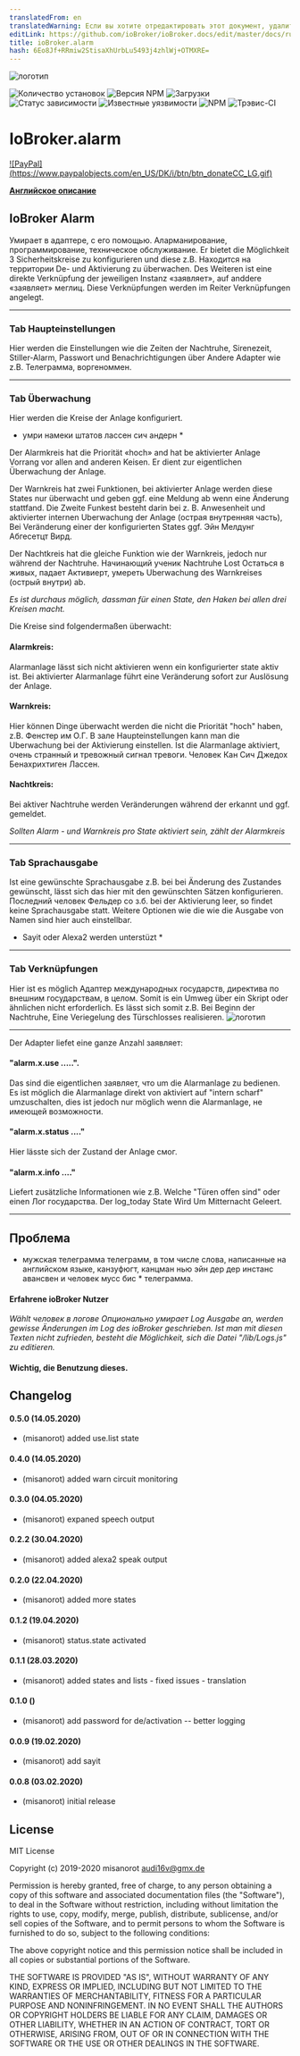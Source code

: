 ```yaml
---
translatedFrom: en
translatedWarning: Если вы хотите отредактировать этот документ, удалите поле «translationFrom», в противном случае этот документ будет снова автоматически переведен
editLink: https://github.com/ioBroker/ioBroker.docs/edit/master/docs/ru/adapterref/iobroker.alarm/README.md
title: ioBroker.alarm
hash: 6Eo8Jf+RRmiw2StisaXhUrbLu5493j4zhlWj+OTMXRE=
---
```

![логотип](../../../en/adapterref/iobroker.alarm/admin/alarm.png)

![Количество установок](http://iobroker.live/badges/alarm-stable.svg)
![Версия NPM](http://img.shields.io/npm/v/iobroker.alarm.svg)
![Загрузки](https://img.shields.io/npm/dm/iobroker.alarm.svg)
![Статус зависимости](https://img.shields.io/david/misanorot/iobroker.alarm.svg)
![Известные уязвимости](https://snyk.io/test/github/misanorot/ioBroker.alarm/badge.svg)
![NPM](https://nodei.co/npm/iobroker.alarm.png?downloads=true)
![Трэвис-CI](http://img.shields.io/travis/misanorot/ioBroker.alarm/master.svg)

# IoBroker.alarm
[![PayPal] (https://www.paypalobjects.com/en_US/DK/i/btn/btn_donateCC_LG.gif)](https://www.paypal.com/cgi-bin/webscr?cmd=_s-xclick&hosted_button_id=ZYHW84XXF5REJ&source=url)

**[Английское описание](https://github.com/misanorot/ioBroker.alarm/blob/master/lib/Readme_en.md)**

## IoBroker Alarm
Умирает в адаптере, с его помощью. Аларманирование, программирование, техническое обслуживание.
Er bietet die Möglichkeit 3 Sicherheitskreise zu konfigurieren und diese z.B. Находится на территории De- und Aktivierung zu überwachen. Des Weiteren ist eine direkte Verknüpfung der jeweiligen Instanz «заявляет», auf anddere «заявляет» меглиц. Diese Verknüpfungen werden im Reiter Verknüpfungen angelegt.

----------------------------------------------------------------------------------------------------------------------

### Tab Haupteinstellungen
Hier werden die Einstellungen wie die Zeiten der Nachtruhe, Sirenezeit, Stiller-Alarm, Passwort und Benachrichtigungen über Andere Adapter wie z.B. Телеграмма, воргеноммен.

----------------------------------------------------------------------------------------------------------------------

### Tab Überwachung
Hier werden die Kreise der Anlage konfiguriert.
* умри намеки штатов лассен сич андерн *

Der Alarmkreis hat die Priorität «hoch» and hat be aktivierter Anlage Vorrang vor allen and anderen Keisen. Er dient zur eigentlichen Überwachung der Anlage.

Der Warnkreis hat zwei Funktionen, bei aktivierter Anlage werden diese States nur überwacht und geben ggf. eine Meldung ab wenn eine Änderung stattfand. Die Zweite Funkest besteht darin bei z. B. Anwesenheit und aktivierter internen Uberwachung der Anlage (острая внутренняя часть), Bei Veränderung einer der konfigurierten States ggf. Эйн Мелдунг Абгесетцт Вирд.

Der Nachtkreis hat die gleiche Funktion wie der Warnkreis, jedoch nur während der Nachtruhe. Начинающий ученик Nachtruhe Lost Остаться в живых, падает Активиерт, умереть Uberwachung des Warnkreises (острый внутри) ab.

*Es ist durchaus möglich, dassman für einen State, den Haken bei allen drei Kreisen macht.*

Die Kreise sind folgendermaßen überwacht:

#### Alarmkreis:
Alarmanlage lässt sich nicht aktivieren wenn ein konfigurierter state aktiv ist. Bei aktivierter Alarmanlage führt eine Veränderung sofort zur Auslösung der Anlage.

#### Warnkreis:
Hier können Dinge überwacht werden die nicht die Priorität "hoch" haben, z.B. Фенстер им О.Г. В зале Haupteinstellungen kann man die Uberwachung bei der Aktivierung einstellen. Ist die Alarmanlage aktiviert, очень странный и тревожный сигнал тревоги.
Человек Кан Сич Джедох Бенахрихтиген Лассен.

#### Nachtkreis:
Bei aktiver Nachtruhe werden Veränderungen während der erkannt und ggf. gemeldet.

*Sollten Alarm - und Warnkreis pro State aktiviert sein, zählt der Alarmkreis*

----------------------------------------------------------------------------------------------------------------------

### Tab Sprachausgabe
Ist eine gewünschte Sprachausgabe z.B. bei bei Änderung des Zustandes gewünscht, lässt sich das hier mit den gewünschten Sätzen konfigurieren. Последний человек Фельдер со з.б. bei der Aktivierung leer, so findet keine Sprachausgabe statt. Weitere Optionen wie die wie die Ausgabe von Namen sind hier auch einstellbar.
* Sayit oder Alexa2 werden unterstüzt *

----------------------------------------------------------------------------------------------------------------------

### Tab Verknüpfungen
Hier ist es möglich Адаптер международных государств, директива по внешним государствам, в целом. Somit is ein Umweg über ein Skript oder ähnlichen nicht erforderlich.
Es lässt sich somit z.B. Bei Beginn der Nachtruhe, Eine Veriegelung des Türschlosses realisieren.
![логотип](../../../en/adapterref/iobroker.alarm/admin/img/short.png)

----------------------------------------------------------------------------------------------------------------------

Der Adapter liefet eine ganze Anzahl заявляет:

#### "alarm.x.use .....".
Das sind die eigentlichen заявляет, что um die Alarmanlage zu bedienen.
Es ist möglich die Alarmanlage direkt von aktiviert auf "intern scharf" umzuschalten, dies ist jedoch nur möglich wenn die Alarmanlage, не имеющей возможности.

#### "alarm.x.status ...."
Hier lässte sich der Zustand der Anlage смог.

#### "alarm.x.info ...."
Liefert zusätzliche Informationen wie z.B. Welche "Türen offen sind" oder einen Лог государства.
Der log_today State Wird Um Mitternacht Geleert.

----------------------------------------------------------------------------------------------------------------------

## Проблема
- мужская телеграмма телеграмм, в том числе слова, написанные на английском языке, канзуфюгт, канцман нью эйн дер дер инстанс авансвен и человек мусс бис * телеграмма.

#### Erfahrene ioBroker Nutzer
*Wählt человек в логове Опционально умирает Log Ausgabe an, werden gewisse Änderungen im Log des ioBroker geschrieben. Ist man mit diesen Texten nicht zufrieden, besteht die Möglichkeit, sich die Datei "/lib/Logs.js" zu editieren.*

#### Wichtig, die Benutzung dieses.

## Changelog

#### 0.5.0 (14.05.2020)
* (misanorot) added use.list state

#### 0.4.0 (14.05.2020)
* (misanorot) added warn circuit monitoring

#### 0.3.0 (04.05.2020)
* (misanorot) expaned speech output

#### 0.2.2 (30.04.2020)
* (misanorot) added alexa2 speak output

#### 0.2.0 (22.04.2020)
* (misanorot) added more states

#### 0.1.2 (19.04.2020)
* (misanorot) status.state  activated

#### 0.1.1 (28.03.2020)
* (misanorot) added states and lists - fixed issues - translation

#### 0.1.0 ()
* (misanorot) add password for de/activation -- better logging

#### 0.0.9 (19.02.2020)
* (misanorot) add sayit

#### 0.0.8 (03.02.2020)
* (misanorot) initial release

## License
MIT License

Copyright (c) 2019-2020 misanorot <audi16v@gmx.de>

Permission is hereby granted, free of charge, to any person obtaining a copy
of this software and associated documentation files (the "Software"), to deal
in the Software without restriction, including without limitation the rights
to use, copy, modify, merge, publish, distribute, sublicense, and/or sell
copies of the Software, and to permit persons to whom the Software is
furnished to do so, subject to the following conditions:

The above copyright notice and this permission notice shall be included in all
copies or substantial portions of the Software.

THE SOFTWARE IS PROVIDED "AS IS", WITHOUT WARRANTY OF ANY KIND, EXPRESS OR
IMPLIED, INCLUDING BUT NOT LIMITED TO THE WARRANTIES OF MERCHANTABILITY,
FITNESS FOR A PARTICULAR PURPOSE AND NONINFRINGEMENT. IN NO EVENT SHALL THE
AUTHORS OR COPYRIGHT HOLDERS BE LIABLE FOR ANY CLAIM, DAMAGES OR OTHER
LIABILITY, WHETHER IN AN ACTION OF CONTRACT, TORT OR OTHERWISE, ARISING FROM,
OUT OF OR IN CONNECTION WITH THE SOFTWARE OR THE USE OR OTHER DEALINGS IN THE
SOFTWARE.